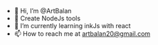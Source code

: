 - 👋 Hi, I’m @ArtBalan
- 👀 Create NodeJs tools
- 🌱 I’m currently learning inkJs with react
- 📫 How to reach me at artbalan20@gmail.com
